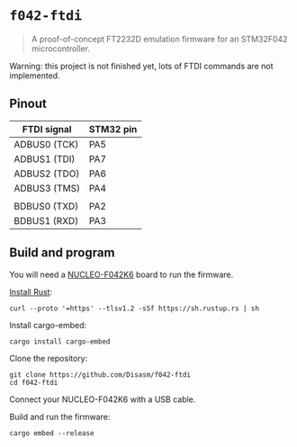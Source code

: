 # `f042-ftdi`

> A proof-of-concept FT2232D emulation firmware for an STM32F042 microcontroller.

Warning: this project is not finished yet, lots of FTDI commands are not implemented.

## Pinout

| FTDI signal  | STM32 pin |
|--------------|-----------|
| ADBUS0 (TCK) | PA5       |
| ADBUS1 (TDI) | PA7       |
| ADBUS2 (TDO) | PA6       |
| ADBUS3 (TMS) | PA4       |
|              |           |
| BDBUS0 (TXD) | PA2       |
| BDBUS1 (RXD) | PA3       |

## Build and program

You will need a [NUCLEO-F042K6] board to run the firmware.

[Install Rust](https://www.rust-lang.org/tools/install):

    curl --proto '=https' --tlsv1.2 -sSf https://sh.rustup.rs | sh

Install cargo-embed:

    cargo install cargo-embed

Clone the repository:

    git clone https://github.com/Disasm/f042-ftdi
    cd f042-ftdi

Connect your NUCLEO-F042K6 with a USB cable.

Build and run the firmware:

    cargo embed --release

[NUCLEO-F042K6]: https://www.st.com/en/evaluation-tools/nucleo-f042k6.html
[Install Rust]: https://www.rust-lang.org/tools/install
